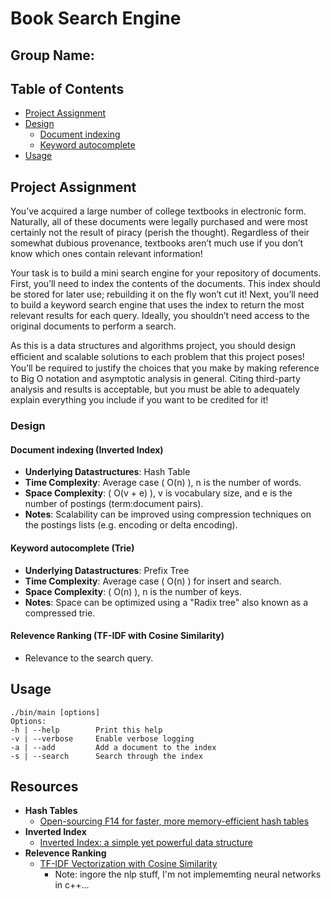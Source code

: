 # Book Search Engine
## Group Name: 

## Table of Contents
- [Project Assignment](#project-assignment)
- [Design](#design)
    - [Document indexing](#document-indexing-inverted-index)
    - [Keyword autocomplete](#keyword-autocomplete-trie)
- [Usage](#usage)

## Project Assignment

You’ve acquired a large number of college textbooks in electronic form. Naturally, all of these
documents were legally purchased and were most certainly not the result of piracy (perish
the thought). Regardless of their somewhat dubious provenance, textbooks aren’t much use
if you don’t know which ones contain relevant information!

Your task is to build a mini search engine for your repository of documents. First, you’ll need
to index the contents of the documents. This index should be stored for later use; rebuilding
it on the fly won’t cut it! Next, you’ll need to build a keyword search engine that uses the
index to return the most relevant results for each query. Ideally, you shouldn’t need access to
the original documents to perform a search.

As this is a data structures and algorithms project, you should design eﬃcient and scalable
solutions to each problem that this project poses! You’ll be required to justify the choices
that you make by making reference to Big O notation and asymptotic analysis in general.
Citing third-party analysis and results is acceptable, but you must be able to adequately
explain everything you include if you want to be credited for it!

### Design

#### Document indexing (Inverted Index)
- **Underlying Datastructures**: Hash Table
- **Time Complexity**: Average case \( O(n) \), n is the number of words.
- **Space Complexity**: \( O(v + e) \), v is vocabulary size, and e is the number of postings (term:document pairs).
- **Notes**: Scalability can be improved using compression techniques on the postings lists (e.g. encoding or delta encoding).

#### Keyword autocomplete (Trie)
- **Underlying Datastructures**: Prefix Tree
- **Time Complexity**: Average case \( O(n) \) for insert and search.
- **Space Complexity**: \( O(n) \), n is the number of keys.
- **Notes**: Space can be optimized using a "Radix tree" also known as a compressed trie.
#### Relevence Ranking (TF-IDF with Cosine Similarity)
- Relevance to the search query.

## Usage
```
./bin/main [options]
Options:
-h | --help        Print this help
-v | --verbose     Enable verbose logging
-a | --add         Add a document to the index
-s | --search      Search through the index
```

##  Resources
- **Hash Tables**  
    - [Open-sourcing F14 for faster, more memory-efficient hash tables](https://engineering.fb.com/2019/04/25/developer-tools/f14/)
- **Inverted Index**
    - [Inverted Index: a simple yet powerful data structure](https://evanxg852000.github.io/tutorial/rust/data/structure/2020/04/09/inverted-index-simple-yet-powerful-ds.html)
- **Relevence Ranking**
    - [TF-IDF Vectorization with Cosine Similarity](https://medium.com/@anurag-jain/tf-idf-vectorization-with-cosine-similarity-eca3386d4423)
        - Note: ingore the nlp stuff, I'm not implememting neural networks in c++...